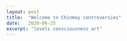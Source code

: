 ```yaml
---
layout: post
title:  "Welcome to Chinmoy controversies"
date:   2020-06-25
excerpt: "levels consciousness art"
---
```

